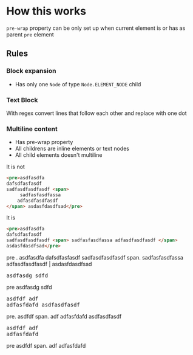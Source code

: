 # How this works

`pre-wrap` property can be only set up when current element is or has as parent `pre` element

## Rules

### Block expansion

- Has only one `Node` of type `Node.ELEMENT_NODE` child

### Text Block

With regex convert lines that follow each other and replace with one dot

### Multiline content

- Has pre-wrap property
- All childrens are inline elements or text nodes
- All child elements doesn't multiline

It is not
```html
<pre>asdfasdfa
dafsdfasfasdf
sadfasdfasdfasdf <span>
	 sadfasfasdfassa
	adfasdfasdfasdf
</span> asdasfdasdfsad</pre>
```

It is
```html
<pre>asdfasdfa
dafsdfasfasdf
sadfasdfasdfasdf <span> sadfasfasdfassa adfasdfasdfasdf </span>
asdasfdasdfsad</pre>
```

pre
	.
		asdfasdfa
		dafsdfasfasdf
		sadfasdfasdfasdf
	span.
		 sadfasfasdfassa
		adfasdfasdfasdf
	| asdasfdasdfsad

<pre>asdfasdg sdfd</pre>
pre asdfasdg sdfd

<pre>asdfdf <span>adf
adfasfdafd</span> asdfasdfasdf</pre>
pre.
	asdfdf 
	span.
		adf
		adfasfdafd
	asdfasdfasdf

<pre>asdfdf <span>adf
adfasfdafd</span></pre>
pre asdfdf 
	span.
		adf
		adfasfdafd
